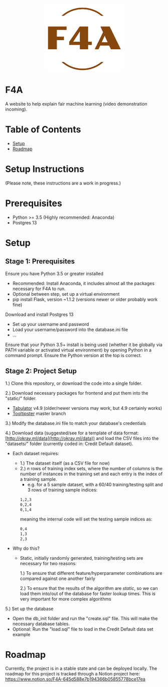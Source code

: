 <p align='center'>
    <img src='static/f4a_logo.png' alt='F4A Logo' width='250'/>
</p>

# F4A
A website to help explain fair machine learning (video demonstration incoming).

# Table of Contents
- [Setup](#setup-instructions) 
- [Roadmap](#roadmap)


# Setup Instructions
(Please note, these instructions are a work in progress.)

# Prerequisites

- Python >= 3.5 (Highly recommended: Anaconda)
- Postgres 13

# Setup
## Stage 1: Prerequisites

Ensure you have Python 3.5 or greater installed
- Recommended: Install Anaconda, it includes almost all the packages necessary for F4A to run.
- Optional between step, set up a virtual environment
- pip install Flask, version ~1.1.2 (versions newer or older probably work fine)

Download and install Postgres 13
- Set up your username and password
- Load your username/password into the database.ini file
- ...

Ensure that your Python 3.5+ install is being used (whether it be globally via PATH variable or activated virtual environment) by opening Python in a command prompt. Ensure the Python version at the top is correct.

## Stage 2: Project Setup

1.) Clone this repository, or download the code into a single folder.

2.) Download necessary packages for frontend and put them into the "static/" folder.
 - [Tabulator](http://tabulator.info/) v4.9 (older/newer versions may work, but 4.9 certainly works)
 - [Tooltipster](https://github.com/calebjacob/tooltipster) master branch


3.) Modify the database.ini file to match your database's credentials

4.) Download data (suggested/see for a template of data format: [http://okray.ml/data](http://okray.ml/data)) and load the CSV files into the "datasets/" folder (currently coded in: Credit Default dataset). 
- Each dataset requires:
    - 1.) The dataset itself (as a CSV file for now)
    - 2.) *n* rows of training index sets, where the number of columns is the number of instances in the training set and each entry is the index of a training sample.
        - e.g. for a 5 sample dataset, with a 60/40 training/testing split and 3 rows of training sample indices:
        ```
        1,2,3
        0,2,4
        0,1,4
        ````
        meaning the internal code will set the testing sample indices as:
        ```
        0,4
        1,3
        2,3
        ```

- Why do this?
    - Static, initially randomly generated, training/testing sets are necessary for two reasons:

        1.) To ensure that different feature/hyperparameter combinations are compared against one another fairly

        2.) To ensure that the results of the algorithm are *static*, so we can load them into/out of the database for faster lookup times. This is very important for more complex algorithms


5.) Set up the database
- Open the db_init folder and run the "create.sql" file. This will make the necessary database tables.
- Optional: Run the "load.sql" file to load in the Credit Default data set example

# Roadmap
Currently, the project is in a stable state and can be deployed locally.
The roadmap for this project is tracked through a Notion project here: https://www.notion.so/F4A-645d588e7b194366b05855778bce17ea
